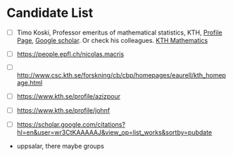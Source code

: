 # Candidate List
-[ ] Timo Koski, Professor emeritus of mathematical statistics, KTH, [Profile Page](https://people.kth.se/~tjtkoski/), [Google scholar](https://scholar.google.com/citations?hl=en&user=1CuzidAAAAAJ&view_op=list_works&sortby=pubdate). Or check his colleagues.
[KTH Mathematics](https://www.math.kth.se/matstat/staff_e.html) 

-[ ] https://people.epfl.ch/nicolas.macris 


-[ ] http://www.csc.kth.se/forskning/cb/cbp/homepages/eaurell/kth_homepage.html 

-[ ] https://www.kth.se/profile/azizpour 

-[ ] https://www.kth.se/profile/johnf

-[ ] https://scholar.google.com/citations?hl=en&user=wr3CtKAAAAAJ&view_op=list_works&sortby=pubdate

- uppsalar, there maybe groups
